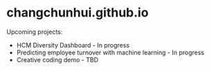 # changchunhui.github.io

Upcoming projects:
* HCM Diversity Dashboard - In progress
* Predicting employee turnover with machine learning - In progress
* Creative coding demo - TBD
